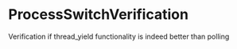 # ProcessSwitchVerification
Verification if thread_yield functionality is indeed better than polling
